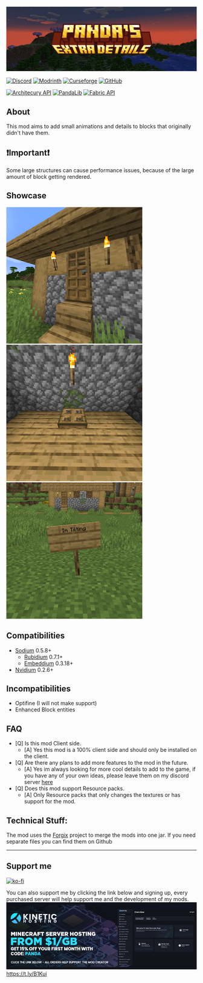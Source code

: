 ![](https://github.com/PandaDap2006/Pandas-Extra-Details/blob/master/assets_for_readme/banner.png?raw=true)

[![Discord](https://img.shields.io/discord/1021703635178115122?style=for-the-badge&logo=discord&label=Discord&labelColor=black&color=lightblue)](https://discord.gg/wjPt4vEfXb)
[![Modrinth](https://img.shields.io/modrinth/dt/RQ7OrTFx?style=for-the-badge&logo=modrinth&label=Modrinth&labelColor=black&color=green)](https://modrinth.com/mod/pandas-extra-details)
[![Curseforge](https://img.shields.io/curseforge/dt/883585?style=for-the-badge&logo=curseforge&label=Curseforge&labelColor=black&color=red)](https://www.curseforge.com/minecraft/mc-mods/pandas-extra-details)
[![GitHub](https://img.shields.io/github/license/PandaDap2006/Pandas-Extra-Details?style=for-the-badge&logo=github&label=Github&labelColor=black&color=white)](https://github.com/PandaDap2006/Pandas-Extra-Details/tree/master)

[![Architecury API](https://img.shields.io/badge/Architectury%20API-REQUIRED-1?style=for-the-badge&labelColor=black&color=gold)](https://www.curseforge.com/minecraft/mc-mods/architectury-api)
[![PandaLib](https://img.shields.io/badge/PandaLib-REQUIRED-1?style=for-the-badge&labelColor=black&color=gold)](https://www.curseforge.com/minecraft/mc-mods/pandalib)
[![Fabric API](https://img.shields.io/badge/Fabric%20API-REQUIRED%20for%20Fabric-1?style=for-the-badge&labelColor=black&color=gold)](https://www.curseforge.com/minecraft/mc-mods/fabric-api)

## About
This mod aims to add small animations and details to blocks that originally didn't have them.

## **❗Important❗**
Some large structures can cause performance issues, because of the large amount of block getting rendered.

## Showcase
![Door Animation](https://github.com/PandaDap2006/Pandas-Extra-Details/blob/master/assets_for_readme/showcase_door_animation.gif?raw=true)
![Trap Door Animation](https://github.com/PandaDap2006/Pandas-Extra-Details/blob/master/assets_for_readme/showcase_trap_door_animation.gif?raw=true)
![Standing sign tilt](https://github.com/PandaDap2006/Pandas-Extra-Details/blob/master/assets_for_readme/showcase_standing_sign.png?raw=true)

## Compatibilities
* [Sodium](https://modrinth.com/mod/sodium) 0.5.8+
  * [Rubidium](https://www.curseforge.com/minecraft/mc-mods/rubidium) 0.7.1+
  * [Embeddium](https://www.curseforge.com/minecraft/mc-mods/embeddium) 0.3.18+
* [Nvidium](https://modrinth.com/mod/nvidium) 0.2.6+

## Incompatibilities
* Optifine (I will not make support)
* Enhanced Block entities

## FAQ
* [Q] Is this mod Client side.
  * [A] Yes this mod is a 100% client side and should only be installed on the client.
* [Q] Are there any plans to add more features to the mod in the future.
  * [A] Yes im always looking for more cool details to add to the game, if you have any of your own ideas, please leave them on my discord server [here](https://discord.gg/wjPt4vEfXb)
* [Q] Does this mod support Resource packs.
  * [A] Only Resource packs that only changes the textures or has support for the mod.


## Technical Stuff:
The mod uses the [Forgix](https://github.com/PacifistMC/Forgix) project to merge the mods into one jar.
If you need separate files you can find them on Github

---
## Support me
[![ko-fi](https://ko-fi.com/img/githubbutton_sm.svg)](https://ko-fi.com/S6S0WO38H)

You can also support me by clicking the link below and signing up, every purchased server will help support me and the development of my mods.  
![Partner Banner](https://github.com/PandaDap2006/PandaDap2006/blob/main/assets_for_readme/kinetic_hosting_banner_v2.png?raw=true)
https://t.ly/B1Kui